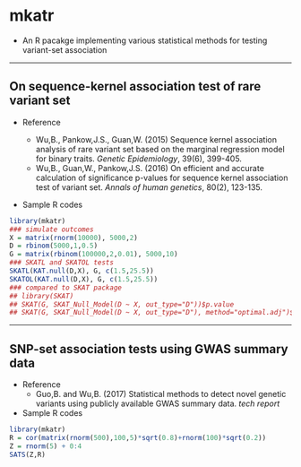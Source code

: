 # mkatr
 - An R pacakge implementing various statistical methods for testing variant-set association

------
## On sequence-kernel association test of rare variant set
 - Reference
    - Wu,B., Pankow,J.S., Guan,W. (2015) Sequence kernel association analysis of rare variant set based on the marginal regression model for binary traits. *Genetic Epidemiology*, 39(6), 399-405.
    - Wu,B., Guan,W., Pankow,J.S. (2016) On efficient and accurate calculation of significance p-values for sequence kernel association test of variant set. *Annals of human genetics*, 80(2), 123-135.
 
 - Sample R codes
```r
library(mkatr)
### simulate outcomes
X = matrix(rnorm(10000), 5000,2)
D = rbinom(5000,1,0.5)
G = matrix(rbinom(100000,2,0.01), 5000,10)
### SKATL and SKATOL tests
SKATL(KAT.null(D,X), G, c(1.5,25.5))
SKATOL(KAT.null(D,X), G, c(1.5,25.5))
### compared to SKAT package
## library(SKAT)
## SKAT(G, SKAT_Null_Model(D ~ X, out_type="D"))$p.value
## SKAT(G, SKAT_Null_Model(D ~ X, out_type="D"), method="optimal.adj")$p.value
```

------
## SNP-set association tests using GWAS summary data
 - Reference
    - Guo,B. and Wu,B. (2017) Statistical methods to detect novel genetic variants using publicly available GWAS summary data. *tech report*
 - Sample R codes
 ```r
 library(mkatr)
 R = cor(matrix(rnorm(500),100,5)*sqrt(0.8)+rnorm(100)*sqrt(0.2))
 Z = rnorm(5) + 0:4
 SATS(Z,R)
 ```
